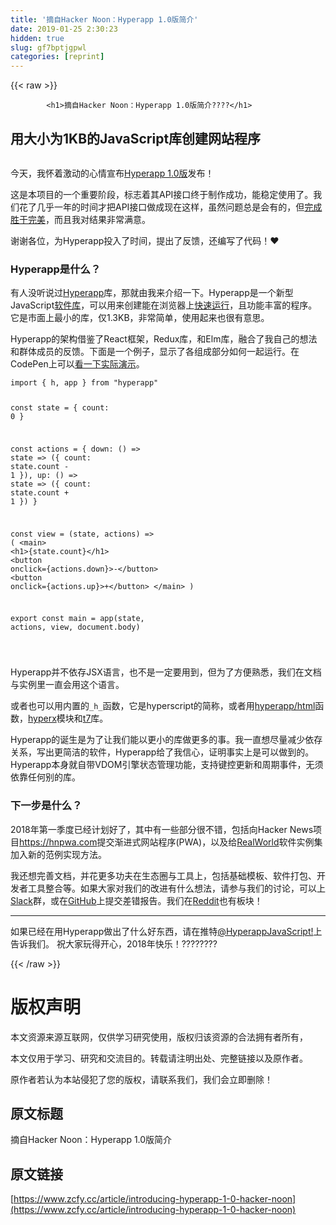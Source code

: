 ```yaml
---
title: '摘自Hacker Noon：Hyperapp 1.0版简介' 
date: 2019-01-25 2:30:23
hidden: true
slug: gf7bptjgpwl
categories: [reprint]
---
```


{{< raw >}}

            <h1>摘自Hacker Noon：Hyperapp 1.0版简介????</h1>
<h2>用大小为1KB的JavaScript库创建网站程序</h2>
<p><img src="https://cdn-images-1.medium.com/max/2000/1*2KJuqinMNB7z_ab6E1UY5w.png" alt=""></p>
<p>今天，我怀着激动的心情宣布<a href="https://github.com/hyperapp/hyperapp">Hyperapp 1.0版</a>发布！</p>
<p>这是本项目的一个重要阶段，标志着其API接口终于制作成功，能稳定使用了。我们花了几乎一年的时间才把API接口做成现在这样，虽然问题总是会有的，但<a href="http://www.manifestoproject.it/bre-pettis-and-kio-stark">完成胜于完美</a>，而且我对结果非常满意。</p>
<p>谢谢各位，为Hyperapp投入了时间，提出了反馈，还编写了代码！❤️</p>
<h3>Hyperapp是什么？</h3>
<p>有人没听说过<a href="https://github.com/hyperapp/hyperapp">Hyperapp</a>库，那就由我来介绍一下。Hyperapp是一个新型JavaScript<a href="https://github.com/hyperapp/hyperapp/issues/492">软件库</a>，可以用来创建能在浏览器上<a href="http://www.stefankrause.net/js-frameworks-benchmark7/table.html">快速运行</a>，且功能丰富的程序。它是市面上最小的库，仅1.3KB，非常简单，使用起来也很有意思。</p>
<p>Hyperapp的架构借鉴了React框架，Redux库，和Elm库，融合了我自己的想法和群体成员的反馈。下面是一个例子，显示了各组成部分如何一起运行。在CodePen上可以<a href="https://codepen.io/hyperapp/pen/zNxZLP">看一下实际演示</a>。</p>
<pre><code class="hljs pf">import { h, app } <span class="hljs-keyword">from</span> <span class="hljs-string">"hyperapp"</span>

const <span class="hljs-keyword">state</span> = {
  count: <span class="hljs-number">0</span>
}

const actions = {
  down: () =&gt; <span class="hljs-keyword">state</span> =&gt; ({ count: <span class="hljs-keyword">state</span>.count - <span class="hljs-number">1</span> }),
  up: () =&gt; <span class="hljs-keyword">state</span> =&gt; ({ count: <span class="hljs-keyword">state</span>.count + <span class="hljs-number">1</span> })
}

const view = (<span class="hljs-keyword">state</span>, actions) =&gt; (
  <span class="hljs-variable">&lt;main&gt;</span>
    <span class="hljs-variable">&lt;h1&gt;</span>{<span class="hljs-keyword">state</span>.count}&lt;/h1&gt;
    <span class="hljs-variable">&lt;button onclick={actions.down}&gt;</span>-&lt;/button&gt;
    <span class="hljs-variable">&lt;button onclick={actions.up}&gt;</span>+&lt;/button&gt;
  &lt;/main&gt;
)

export const main = app(<span class="hljs-keyword">state</span>, actions, view, document.body)

</code></pre><p>Hyperapp并不依存JSX语言，也不是一定要用到，但为了方便熟悉，我们在文档与实例里一直会用这个语言。</p>
<p>或者也可以用内置的<code>_h_</code>函数，它是hyperscript的简称，或者用<a href="https://github.com/hyperapp/html">hyperapp/html</a>函数，<a href="https://github.com/substack/hyperx">hyperx</a>模块和<a href="https://github.com/trueadm/t7">t7</a>库。</p>
<p>Hyperapp的诞生是为了让我们能以更小的库做更多的事。我一直想尽量减少依存关系，写出更简洁的软件，Hyperapp给了我信心，证明事实上是可以做到的。Hyperapp本身就自带VDOM引擎状态管理功能，支持键控更新和周期事件，无须依靠任何别的库。</p>
<h3>下一步是什么？</h3>
<p>2018年第一季度已经计划好了，其中有一些部分很不错，包括向Hacker News项目<a href="https://hnpwa.com">https://hnpwa.com</a>提交渐进式网站程序(PWA)，以及给<a href="https://github.com/gothinkster/realworld">RealWorld</a>软件实例集加入新的范例实现方法。</p>
<p>我还想完善文档，并花更多功夫在生态圈与工具上，包括基础模板、软件打包、开发者工具整合等。如果大家对我们的改进有什么想法，请参与我们的讨论，可以上<a href="https://hyperappjs.herokuapp.com">Slack</a>群，或在<a href="https://github.com/hyperapp/hyperapp">GitHub</a>上提交差错报告。我们在<a href="https://www.reddit.com/r/Hyperapp/">Reddit</a>也有板块！</p>
<hr>
<p>如果已经在用Hyperapp做出了什么好东西，请在推特<a href="http://twitter.com/hyperappjs">@HyperappJavaScript!</a>上告诉我们。 祝大家玩得开心，2018年快乐！????????</p>

          
{{< /raw >}}

# 版权声明
本文资源来源互联网，仅供学习研究使用，版权归该资源的合法拥有者所有，

本文仅用于学习、研究和交流目的。转载请注明出处、完整链接以及原作者。

原作者若认为本站侵犯了您的版权，请联系我们，我们会立即删除！

## 原文标题
摘自Hacker Noon：Hyperapp 1.0版简介

## 原文链接
[https://www.zcfy.cc/article/introducing-hyperapp-1-0-hacker-noon](https://www.zcfy.cc/article/introducing-hyperapp-1-0-hacker-noon)

